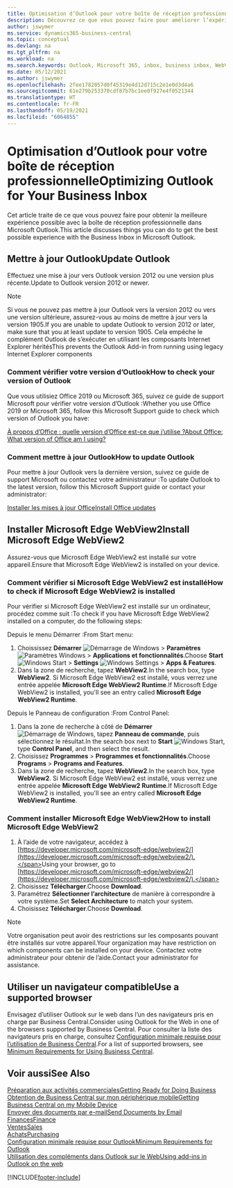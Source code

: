 ```yaml
---
title: Optimisation d’Outlook pour votre boîte de réception professionnelle
description: Découvrez ce que vous pouvez faire pour améliorer l’expérience avec la boîte de réception professionnelle dans Microsoft Outlook.
author: jswymer
ms.service: dynamics365-business-central
ms.topic: conceptual
ms.devlang: na
ms.tgt_pltfrm: na
ms.workload: na
ms.search.keywords: Outlook, Microsoft 365, inbox, business inbox, WebView2, Edge, addin, add-in
ms.date: 05/12/2021
ms.author: jswymer
ms.openlocfilehash: 2fee1782057d0f45319e4d12d715c2e1e0d3d4a6
ms.sourcegitcommit: 61e279b253370cdf87b7bc1ee0f927e4f0521344
ms.translationtype: HT
ms.contentlocale: fr-FR
ms.lasthandoff: 05/19/2021
ms.locfileid: "6064855"
---
```

# <a name="optimizing-outlook-for-your-business-inbox"></a><span data-ttu-id="8db43-103">Optimisation d’Outlook pour votre boîte de réception professionnelle</span><span class="sxs-lookup"><span data-stu-id="8db43-103">Optimizing Outlook for Your Business Inbox</span></span> 

<span data-ttu-id="8db43-104">Cet article traite de ce que vous pouvez faire pour obtenir la meilleure expérience possible avec la boîte de réception professionnelle dans Microsoft Outlook.</span><span class="sxs-lookup"><span data-stu-id="8db43-104">This article discusses things you can do to get the best possible experience with the Business Inbox in Microsoft Outlook.</span></span> 

## <a name="update-outlook"></a><span data-ttu-id="8db43-105">Mettre à jour Outlook</span><span class="sxs-lookup"><span data-stu-id="8db43-105">Update Outlook</span></span>

<span data-ttu-id="8db43-106">Effectuez une mise à jour vers Outlook version 2012 ou une version plus récente.</span><span class="sxs-lookup"><span data-stu-id="8db43-106">Update to Outlook version 2012 or newer.</span></span>

> [!NOTE]
> <span data-ttu-id="8db43-107">Si vous ne pouvez pas mettre à jour Outlook vers la version 2012 ou vers une version ultérieure, assurez-vous au moins de mettre à jour vers la version 1905.</span><span class="sxs-lookup"><span data-stu-id="8db43-107">If you are unable to update Outlook to version 2012 or later, make sure that you at least update to version 1905.</span></span> <span data-ttu-id="8db43-108">Cela empêche le complément Outlook de s’exécuter en utilisant les composants Internet Explorer hérités</span><span class="sxs-lookup"><span data-stu-id="8db43-108">This prevents the Outlook Add-in from running using legacy Internet Explorer components</span></span>

### <a name="how-to-check-your-version-of-outlook"></a><span data-ttu-id="8db43-109">Comment vérifier votre version d’Outlook</span><span class="sxs-lookup"><span data-stu-id="8db43-109">How to check your version of Outlook</span></span>

<span data-ttu-id="8db43-110">Que vous utilisiez Office 2019 ou Microsoft 365, suivez ce guide de support Microsoft pour vérifier votre version d’Outlook :</span><span class="sxs-lookup"><span data-stu-id="8db43-110">Whether you use Office 2019 or Microsoft 365, follow this Microsoft Support guide to check which version of Outlook you have:</span></span>  

[<span data-ttu-id="8db43-111">À propos d’Office : quelle version d’Office est-ce que j’utilise ?</span><span class="sxs-lookup"><span data-stu-id="8db43-111">About Office: What version of Office am I using?</span></span>](https://support.microsoft.com/office/about-office-what-version-of-office-am-i-using-932788b8-a3ce-44bf-bb09-e334518b8b19)

### <a name="how-to-update-outlook"></a><span data-ttu-id="8db43-112">Comment mettre à jour Outlook</span><span class="sxs-lookup"><span data-stu-id="8db43-112">How to update Outlook</span></span>

<span data-ttu-id="8db43-113">Pour mettre à jour Outlook vers la dernière version, suivez ce guide de support Microsoft ou contactez votre administrateur :</span><span class="sxs-lookup"><span data-stu-id="8db43-113">To update Outlook to the latest version, follow this Microsoft Support guide or contact your administrator:</span></span>

[<span data-ttu-id="8db43-114">Installer les mises à jour Office</span><span class="sxs-lookup"><span data-stu-id="8db43-114">Install Office updates</span></span>](https://support.microsoft.com/office/install-office-updates-2ab296f3-7f03-43a2-8e50-46de917611c5)

## <a name="install-microsoft-edge-webview2"></a><span data-ttu-id="8db43-115">Installer Microsoft Edge WebView2</span><span class="sxs-lookup"><span data-stu-id="8db43-115">Install Microsoft Edge WebView2</span></span>

<span data-ttu-id="8db43-116">Assurez-vous que Microsoft Edge WebView2 est installé sur votre appareil.</span><span class="sxs-lookup"><span data-stu-id="8db43-116">Ensure that Microsoft Edge WebView2 is installed on your device.</span></span>

### <a name="how-to-check-if-microsoft-edge-webview2-is-installed"></a><span data-ttu-id="8db43-117">Comment vérifier si Microsoft Edge WebView2 est installé</span><span class="sxs-lookup"><span data-stu-id="8db43-117">How to check if Microsoft Edge WebView2 is installed</span></span> 

<span data-ttu-id="8db43-118">Pour vérifier si Microsoft Edge WebView2 est installé sur un ordinateur, procédez comme suit :</span><span class="sxs-lookup"><span data-stu-id="8db43-118">To check if you have Microsoft Edge WebView2 installed on a computer, do the following steps:</span></span>

<span data-ttu-id="8db43-119">Depuis le menu Démarrer :</span><span class="sxs-lookup"><span data-stu-id="8db43-119">From Start menu:</span></span>

1. <span data-ttu-id="8db43-120">Choississez **Démarrer** ![Démarrage de Windows](media/windows-start-icon.png "Icône de démarrage de Windows") > **Paramètres** ![Paramètres Windows](media/windows-settings-icon.png "Icône des paramètres Windows") > **Applications et fonctionnalités**.</span><span class="sxs-lookup"><span data-stu-id="8db43-120">Choose **Start** ![Windows Start](media/windows-start-icon.png "Windows Start icon") > **Settings** ![Windows Settings](media/windows-settings-icon.png "Windows Settings icon") > **Apps & Features**.</span></span>
2. <span data-ttu-id="8db43-121">Dans la zone de recherche, tapez **WebView2**.</span><span class="sxs-lookup"><span data-stu-id="8db43-121">In the search box, type **WebView2**.</span></span> <span data-ttu-id="8db43-122">Si Microsoft Edge WebView2 est installé, vous verrez une entrée appelée **Microsoft Edge WebView2 Runtime**.</span><span class="sxs-lookup"><span data-stu-id="8db43-122">If Microsoft Edge WebView2 is installed, you'll see an entry called **Microsoft Edge WebView2 Runtime**.</span></span>

<span data-ttu-id="8db43-123">Depuis le Panneau de configuration :</span><span class="sxs-lookup"><span data-stu-id="8db43-123">From Control Panel:</span></span>

1. <span data-ttu-id="8db43-124">Dans la zone de recherche à côté de **Démarrer** ![Démarrage de Windows](media/windows-start-icon.png "Icône de démarrage de Windows"), tapez **Panneau de commande**, puis sélectionnez le résultat.</span><span class="sxs-lookup"><span data-stu-id="8db43-124">In the search box next to **Start** ![Windows Start](media/windows-start-icon.png "Windows Start icon"), type **Control Panel**, and then select the result.</span></span>
2. <span data-ttu-id="8db43-125">Choisissez **Programmes** > **Programmes et fonctionnalités**.</span><span class="sxs-lookup"><span data-stu-id="8db43-125">Choose **Programs** > **Programs and Features**.</span></span>
3. <span data-ttu-id="8db43-126">Dans la zone de recherche, tapez **WebView2**.</span><span class="sxs-lookup"><span data-stu-id="8db43-126">In the search box, type **WebView2**.</span></span> <span data-ttu-id="8db43-127">Si Microsoft Edge WebView2 est installé, vous verrez une entrée appelée **Microsoft Edge WebView2 Runtime**.</span><span class="sxs-lookup"><span data-stu-id="8db43-127">If Microsoft Edge WebView2 is installed, you'll see an entry called **Microsoft Edge WebView2 Runtime**.</span></span>

### <a name="how-to-install-microsoft-edge-webview2"></a><span data-ttu-id="8db43-128">Comment installer Microsoft Edge WebView2</span><span class="sxs-lookup"><span data-stu-id="8db43-128">How to install Microsoft Edge WebView2</span></span> 

1. <span data-ttu-id="8db43-129">À l’aide de votre navigateur, accédez à [https://developer.microsoft.com/microsoft-edge/webview2/](https://developer.microsoft.com/microsoft-edge/webview2/).</span><span class="sxs-lookup"><span data-stu-id="8db43-129">Using your browser, go to [https://developer.microsoft.com/microsoft-edge/webview2/](https://developer.microsoft.com/microsoft-edge/webview2/).</span></span>
2. <span data-ttu-id="8db43-130">Choisissez **Télécharger**.</span><span class="sxs-lookup"><span data-stu-id="8db43-130">Choose **Download**.</span></span>
3. <span data-ttu-id="8db43-131">Paramétrez **Sélectionner l’architecture** de manière à correspondre à votre système.</span><span class="sxs-lookup"><span data-stu-id="8db43-131">Set **Select Architecture** to match your system.</span></span>
4. <span data-ttu-id="8db43-132">Choisissez **Télécharger**.</span><span class="sxs-lookup"><span data-stu-id="8db43-132">Choose **Download**.</span></span>

> [!NOTE]
> <span data-ttu-id="8db43-133">Votre organisation peut avoir des restrictions sur les composants pouvant être installés sur votre appareil.</span><span class="sxs-lookup"><span data-stu-id="8db43-133">Your organization may have restriction on which components can be installed on your device.</span></span> <span data-ttu-id="8db43-134">Contactez votre administrateur pour obtenir de l’aide.</span><span class="sxs-lookup"><span data-stu-id="8db43-134">Contact your administrator for assistance.</span></span>

## <a name="use-a-supported-browser"></a><span data-ttu-id="8db43-135">Utiliser un navigateur compatible</span><span class="sxs-lookup"><span data-stu-id="8db43-135">Use a supported browser</span></span>

<span data-ttu-id="8db43-136">Envisagez d’utiliser Outlook sur le web dans l’un des navigateurs pris en charge par Business Central.</span><span class="sxs-lookup"><span data-stu-id="8db43-136">Consider using Outlook for the Web in one of the browsers supported by Business Central.</span></span> <span data-ttu-id="8db43-137">Pour consulter la liste des navigateurs pris en charge, consultez [Configuration minimale requise pour l’utilisation de Business Central](product-requirements.md#browsers).</span><span class="sxs-lookup"><span data-stu-id="8db43-137">For a list of supported browsers, see [Minimum Requirements for Using Business Central](product-requirements.md#browsers).</span></span>

## <a name="see-also"></a><span data-ttu-id="8db43-138">Voir aussi</span><span class="sxs-lookup"><span data-stu-id="8db43-138">See Also</span></span>

[<span data-ttu-id="8db43-139">Préparation aux activités commerciales</span><span class="sxs-lookup"><span data-stu-id="8db43-139">Getting Ready for Doing Business</span></span>](ui-get-ready-business.md)  
[<span data-ttu-id="8db43-140">Obtention de Business Central sur mon périphérique mobile</span><span class="sxs-lookup"><span data-stu-id="8db43-140">Getting Business Central on my Mobile Device</span></span>](install-mobile-app.md)  
[<span data-ttu-id="8db43-141">Envoyer des documents par e-mail</span><span class="sxs-lookup"><span data-stu-id="8db43-141">Send Documents by Email</span></span>](ui-how-send-documents-email.md)  
[<span data-ttu-id="8db43-142">Finances</span><span class="sxs-lookup"><span data-stu-id="8db43-142">Finance</span></span>](finance.md)  
[<span data-ttu-id="8db43-143">Ventes</span><span class="sxs-lookup"><span data-stu-id="8db43-143">Sales</span></span>](sales-manage-sales.md)  
[<span data-ttu-id="8db43-144">Achats</span><span class="sxs-lookup"><span data-stu-id="8db43-144">Purchasing</span></span>](purchasing-manage-purchasing.md)  
[<span data-ttu-id="8db43-145">Configuration minimale requise pour Outlook</span><span class="sxs-lookup"><span data-stu-id="8db43-145">Minimum Requirements for Outlook</span></span>](product-requirements.md#outlook)  
[<span data-ttu-id="8db43-146">Utilisation des compléments dans Outlook sur le Web</span><span class="sxs-lookup"><span data-stu-id="8db43-146">Using add-ins in Outlook on the web</span></span>](https://support.office.com/article/Using-Add-ins-in-Outlook-on-the-web-8f2ce816-5df4-44a5-958c-f7f9d6dabdce?appver=OWB150)  


[!INCLUDE[footer-include](includes/footer-banner.md)]